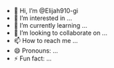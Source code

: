 - 👋 Hi, I’m @Elijah910-gi
- 👀 I’m interested in ...
- 🌱 I’m currently learning ...
- 💞️ I’m looking to collaborate on ...
- 📫 How to reach me ...
- 😄 Pronouns: ...
- ⚡ Fun fact: ...

<!---
Elijah910-gi/Elijah910-gi is a ✨ special ✨ repository because its `README.md` (this file) appears on your GitHub profile.
You can click the Preview link to take a look at your changes.
--->
